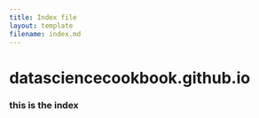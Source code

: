```yaml
---
title: Index file
layout: template
filename: index.md
--- 
```

# datasciencecookbook.github.io
### this is the index